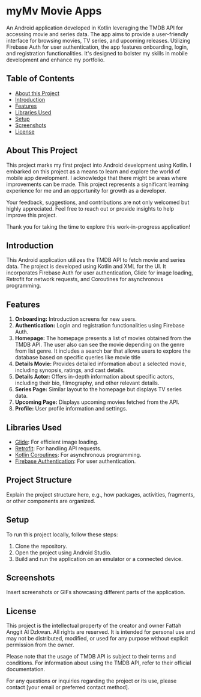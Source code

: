 # myMv Movie Apps

An Android application developed in Kotlin leveraging the TMDB API for accessing movie and series data. The app aims to provide a user-friendly interface for browsing movies, TV series, and upcoming releases. Utilizing Firebase Auth for user authentication, the app features onboarding, login, and registration functionalities. It's designed to bolster my skills in mobile development and enhance my portfolio.

## Table of Contents

- [About this Project](#about-this-project)
- [Introduction](#introduction)
- [Features](#features)
- [Libraries Used](#libraries-used)
- [Setup](#setup)
- [Screenshots](#screenshots)
- [License](#license)

## About This Project

This project marks my first project into Android development using Kotlin. I embarked on this project as a means to learn and explore the world of mobile app development. I acknowledge that there might be areas where improvements can be made. This project represents a significant learning experience for me and an opportunity for growth as a developer.

Your feedback, suggestions, and contributions are not only welcomed but highly appreciated. Feel free to reach out or provide insights to help improve this project.

Thank you for taking the time to explore this work-in-progress application!

## Introduction

This Android application utilizes the TMDB API to fetch movie and series data. The project is developed using Kotlin and XML for the UI. It incorporates Firebase Auth for user authentication, Glide for image loading, Retrofit for network requests, and Coroutines for asynchronous programming.

## Features

1. **Onboarding:** Introduction screens for new users.
2. **Authentication:** Login and registration functionalities using Firebase Auth.
3. **Homepage:** The homepage presents a list of movies obtained from the TMDB API. The user also can see the movie depending on the genre from list genre. It includes a search bar that allows users to explore the database based on specific queries like movie title
4. **Details Movie:** Provides detailed information about a selected movie, including synopsis, ratings, and cast details.
5. **Details Actor:** Offers in-depth information about specific actors, including their bio, filmography, and other relevant details.
6. **Series Page:** Similar layout to the homepage but displays TV series data.
7. **Upcoming Page:** Displays upcoming movies fetched from the API.
8. **Profile:** User profile information and settings.

## Libraries Used

- [Glide](https://github.com/bumptech/glide): For efficient image loading.
- [Retrofit](https://github.com/square/retrofit): For handling API requests.
- [Kotlin Coroutines](https://github.com/Kotlin/kotlinx.coroutines): For asynchronous programming.
- [Firebase Authentication](https://firebase.google.com/docs/auth): For user authentication.

## Project Structure

Explain the project structure here, e.g., how packages, activities, fragments, or other components are organized.

## Setup

To run this project locally, follow these steps:

1. Clone the repository.
3. Open the project using Android Studio.
4. Build and run the application on an emulator or a connected device.

## Screenshots

Insert screenshots or GIFs showcasing different parts of the application.

## License

This project is the intellectual property of the creator and owner Fattah Anggit Al Dzkwan. All rights are reserved. It is intended for personal use and may not be distributed, modified, or used for any purpose without explicit permission from the owner.

Please note that the usage of TMDB API is subject to their terms and conditions. For information about using the TMDB API, refer to their official documentation.

For any questions or inquiries regarding the project or its use, please contact [your email or preferred contact method].

